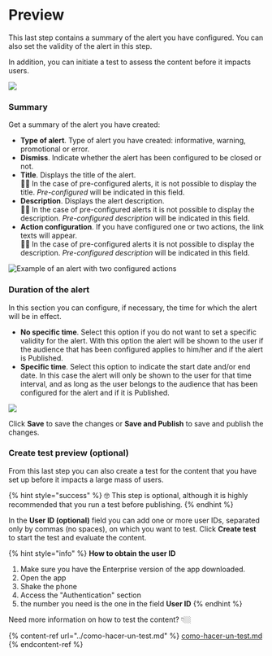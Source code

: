 Preview
=======

This last step contains a summary of the alert you have configured. You can also set the validity of the alert in this step.

In addition, you can initiate a test to assess the content before it impacts users.

![](../.gitbook/assets/step4_alerts.png)

### Summary

Get a summary of the alert you have created:

* **Type of alert**. Type of alert you have created: informative, warning, promotional or error. 
* **Dismiss**. Indicate whether the alert has been configured to be closed or not.
* **Title**. Displays the title of the alert.   
  👋🏻 In the case of pre-configured alerts, it is not possible to display the title. *Pre-configured* will be indicated in this field.
* **Description**. Displays the alert description.  
  👋🏻 In the case of pre-configured alerts it is not possible to display the description. *Pre-configured description* will be indicated in this field.
* **Action configuration**. If you have configured one or two actions, the link texts will appear.  
  👋🏻 In the case of pre-configured alerts it is not possible to display the description. *Pre-configured description* will be indicated in this field.

![Example of an alert with two configured actions](../.gitbook/assets/Ejemplo_2Acciones.png)

### Duration of the alert

In this section you can configure, if necessary, the time for which the alert will be in effect.

* **No specific time**. Select this option if you do not want to set a specific validity for the alert. With this option the alert will be shown to the user if the audience that has been configured applies to him/her and if the alert is Published.
* **Specific time**. Select this option to indicate the start date and/or end date. In this case the alert will only be shown to the user for that time interval, and as long as the user belongs to the audience that has been configured for the alert and if it is Published.

![](../.gitbook/assets/TTL.png)

Click **Save** to save the changes or **Save and Publish** to save and publish the changes.

### Create test preview (optional)

From this last step you can also create a test for the content that you have set up before it impacts a large mass of users. 

{% hint style="success" %}
🤓 This step is optional, although it is highly recommended that you run a test before publishing.
{% endhint %}

In the **User ID (optional)** field you can add one or more user IDs, separated only by commas (no spaces), on which you want to test. Click **Create test** to start the test and evaluate the content.

{% hint style="info" %}
**How to obtain the user ID** 

1. Make sure you have the Enterprise version of the app downloaded.
2. Open the app
3. Shake the phone
4. Access the "Authentication" section
5. the number you need is the one in the field **User ID** {% endhint %}

Need more information on how to test the content? 👇🏼

{% content-ref url="../como-hacer-un-test.md" %}
[como-hacer-un-test.md](../como-hacer-un-test.md)
{% endcontent-ref %}

